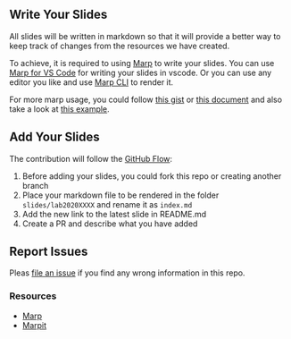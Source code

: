 ## Write Your Slides

All slides will be written in markdown so that it will provide a better way to keep track of changes from the resources we have created.

To achieve, it is required to using [Marp](https://marp.app/) to write your slides. You can use [Marp for VS Code](https://marketplace.visualstudio.com/items?itemName=marp-team.marp-vscode) for writing your slides in vscode. Or you can use any editor you like and use [Marp CLI](https://github.com/marp-team/marp-cli) to render it.

For more marp usage, you could follow [this gist](https://gist.github.com/yhatt/a7d33a306a87ff634df7bb96aab058b5) or [this document](https://marpit.marp.app/markdown) and also take a look at [this example](https://github.com/yhatt/marp-cli-example).

## Add Your Slides

The contribution will follow the [GitHub Flow](https://guides.github.com/introduction/flow/):
1. Before adding your slides, you could fork this repo or creating another branch
2. Place your markdown file to be rendered in the folder `slides/lab2020XXXX` and rename it as `index.md`
3. Add the new link to the latest slide in README.md
4. Create a PR and describe what you have added


## Report Issues
Pleas [file an issue](https://github.com/josix/NCCUCSCPLab/issues/new?assignees=&labels=&template=bug_report.md&title=) if you find any wrong information in this repo.

### Resources
- [Marp](https://github.com/marp-team/marp-core)
- [Marpit](https://marpit.marp.app)
